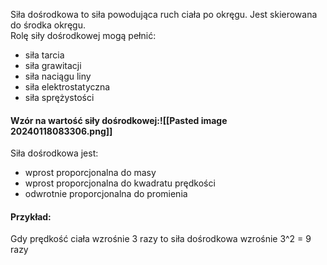 Siła dośrodkowa to siła powodująca ruch ciała po okręgu. Jest skierowana do środka okręgu.  
Rolę siły dośrodkowej mogą pełnić:
- siła tarcia
- siła grawitacji
- siła naciągu liny
- siła elektrostatyczna
- siła sprężystości
#### Wzór na wartość siły dośrodkowej:![[Pasted image 20240118083306.png]]
Siła dośrodkowa jest:
- wprost proporcjonalna do masy
- wprost proporcjonalna do kwadratu prędkości
- odwrotnie proporcjonalna do promienia
#### Przykład:
Gdy prędkość ciała wzrośnie 3 razy to siła dośrodkowa wzrośnie 3^2 = 9 razy
